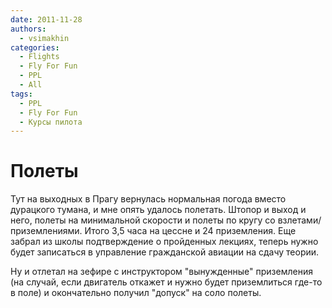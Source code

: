 ```yaml
---
date: 2011-11-28
authors:
  - vsimakhin
categories:
  - Flights
  - Fly For Fun
  - PPL
  - All
tags:
  - PPL
  - Fly For Fun
  - Курсы пилота
---
```


# Полеты

Тут на выходных в Прагу вернулась нормальная погода вместо дурацкого тумана, и мне опять удалось полетать. Штопор и выход и него, полеты на минимальной скорости и полеты по кругу со взлетами/приземлениями. Итого 3,5 часа на цессне и 24 приземления. Еще забрал из школы подтверждение о пройденных лекциях, теперь нужно будет записаться в управление гражданской авиации на сдачу теории.

Ну и отлетал на зефире с инструктором "вынужденные" приземления (на случай, если двигатель откажет и нужно будет приземлиться где-то в поле) и окончательно получил "допуск" на соло полеты.